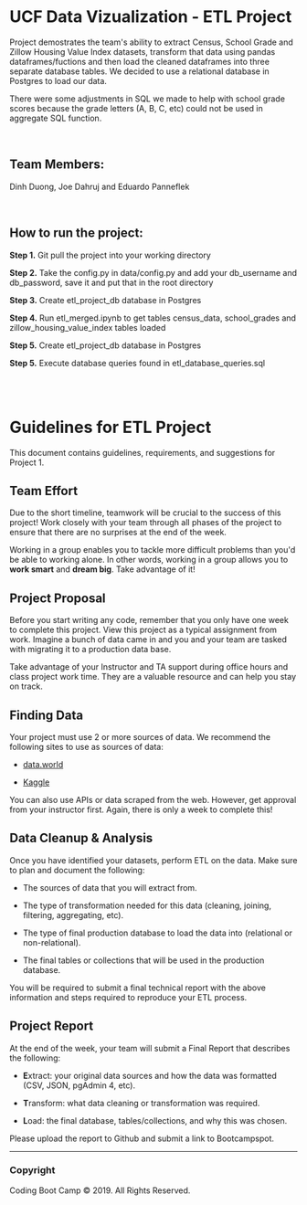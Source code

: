 <H1>UCF Data Vizualization - ETL Project</H1>

<p>Project demostrates the team's ability to extract Census, School Grade and Zillow Housing Value Index datasets, transform that data using pandas dataframes/fuctions and then load the cleaned dataframes into three separate database tables. We decided to use a relational database in Postgres to load our data.</p>
<p>There were some adjustments in SQL we made to help with school grade scores because the grade letters (A, B, C, etc) could not be used in aggregate SQL function.</p>

<br>
<H2>Team Members:</H2>
	<p>Dinh Duong, Joe Dahruj and Eduardo Panneflek</p>

<br>

<H2>How to run the project:</H2>
  <p><b>Step 1.</b> Git pull the project into your working directory</p>
  <p><b>Step 2.</b> Take the config.py in data/config.py and add your db_username and db_password, save it and put that in the root directory</p>
  <p><b>Step 3.</b> Create etl_project_db database in Postgres</p>
  <p><b>Step 4.</b> Run etl_merged.ipynb to get tables census_data, school_grades and zillow_housing_value_index tables loaded</p>
  <p><b>Step 5.</b> Create etl_project_db database in Postgres</p>
  <p><b>Step 5.</b> Execute database queries found in etl_database_queries.sql</p>


<br>
<br>


# Guidelines for ETL Project

This document contains guidelines, requirements, and suggestions for Project 1.

## Team Effort

Due to the short timeline, teamwork will be crucial to the success of this project! Work closely with your team through all phases of the project to ensure that there are no surprises at the end of the week.

Working in a group enables you to tackle more difficult problems than you'd be able to working alone. In other words, working in a group allows you to **work smart** and **dream big**. Take advantage of it!

## Project Proposal

Before you start writing any code, remember that you only have one week to complete this project. View this project as a typical assignment from work. Imagine a bunch of data came in and you and your team are tasked with migrating it to a production data base.

Take advantage of your Instructor and TA support during office hours and class project work time. They are a valuable resource and can help you stay on track.

## Finding Data

Your project must use 2 or more sources of data. We recommend the following sites to use as sources of data:

* [data.world](https://data.world/)

* [Kaggle](https://www.kaggle.com/)

You can also use APIs or data scraped from the web. However, get approval from your instructor first. Again, there is only a week to complete this!

## Data Cleanup & Analysis

Once you have identified your datasets, perform ETL on the data. Make sure to plan and document the following:

* The sources of data that you will extract from.

* The type of transformation needed for this data (cleaning, joining, filtering, aggregating, etc).

* The type of final production database to load the data into (relational or non-relational).

* The final tables or collections that will be used in the production database.

You will be required to submit a final technical report with the above information and steps required to reproduce your ETL process.

## Project Report

At the end of the week, your team will submit a Final Report that describes the following:

* **E**xtract: your original data sources and how the data was formatted (CSV, JSON, pgAdmin 4, etc).

* **T**ransform: what data cleaning or transformation was required.

* **L**oad: the final database, tables/collections, and why this was chosen.

Please upload the report to Github and submit a link to Bootcampspot.

- - -

### Copyright

Coding Boot Camp © 2019. All Rights Reserved.
